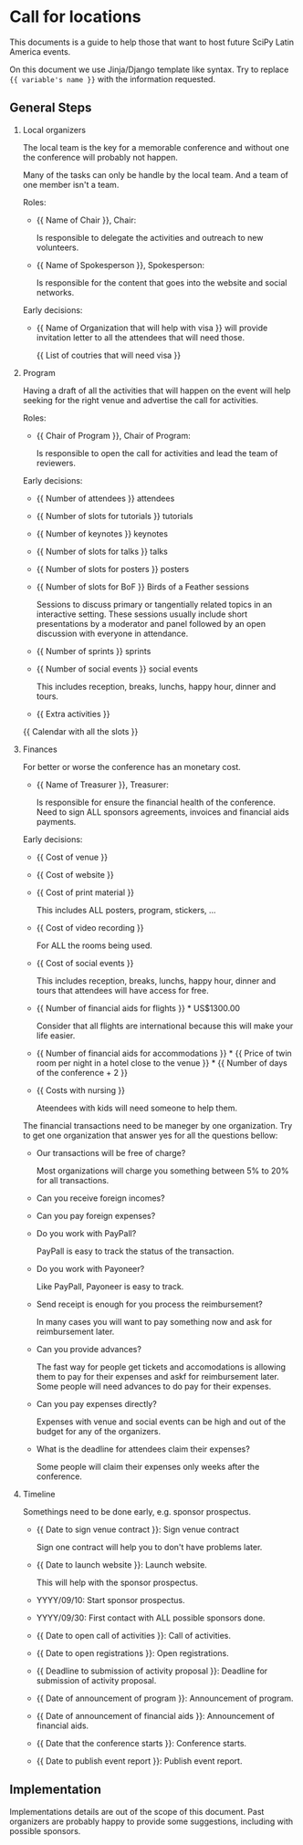 # Call for locations

This documents is a guide to help those that want to host future SciPy Latin
America events.

On this document we use Jinja/Django template like syntax.
Try to replace `{{ variable's name }}` with the information requested.

## General Steps

1.  Local organizers

    The local team is the key for a memorable conference
    and without one the conference will probably not happen.

    Many of the tasks can only be handle by the local team.
    And a team of one member isn't a team.

    Roles:

    -   {{ Name of Chair }}, Chair:

        Is responsible to delegate the activities
        and outreach to new volunteers.

    -   {{ Name of Spokesperson }}, Spokesperson:

        Is responsible for the content that goes into the website
        and social networks.

    Early decisions:

    -   {{ Name of Organization that will help with visa }}
        will provide invitation letter to all the attendees that will need those.

        {{ List of coutries that will need visa }}

2.  Program

    Having a draft of all the activities that will happen on the event will help
    seeking for the right venue and advertise the call for activities.

    Roles:

    -   {{ Chair of Program }}, Chair of Program:

        Is responsible to open the call for activities
        and lead the team of reviewers.

    Early decisions:

    -   {{ Number of attendees }} attendees
    -   {{ Number of slots for tutorials }} tutorials
    -   {{ Number of keynotes }} keynotes
    -   {{ Number of slots for talks }} talks
    -   {{ Number of slots for posters }} posters
    -   {{ Number of slots for BoF }} Birds of a Feather sessions

        Sessions to discuss primary or tangentially related topics in an
        interactive setting. These sessions usually include short presentations
        by a moderator and panel followed by an open discussion with everyone in
        attendance.

    -   {{ Number of sprints }} sprints
    -   {{ Number of social events }} social events

        This includes reception, breaks, lunchs, happy hour, dinner and tours.

    -   {{ Extra activities }}

    {{ Calendar with all the slots }}

3.  Finances

    For better or worse the conference has an monetary cost.

    -   {{ Name of Treasurer }}, Treasurer:

        Is responsible for ensure the financial health of the conference.
        Need to sign ALL sponsors agreements, invoices
        and financial aids payments.

    Early decisions:

    -   {{ Cost of venue }}
    -   {{ Cost of website }}
    -   {{ Cost of print material }}

        This includes ALL posters, program, stickers, ...

    -   {{ Cost of video recording }}

        For ALL the rooms being used.

    -   {{ Cost of social events }}

        This includes reception, breaks, lunchs, happy hour, dinner and tours
        that attendees will have access for free.

    -   {{ Number of financial aids for flights }} * US$1300.00

        Consider that all flights are international because this will make your
        life easier.

    -   {{ Number of financial aids for accommodations }} * {{ Price of twin room per night in a hotel close to the venue }} * {{ Number of days of the conference + 2 }}

    -   {{ Costs with nursing }}

        Ateendees with kids will need someone to help them.

    The financial transactions need to be maneger by one organization.
    Try to get one organization that answer yes for all the questions bellow:

    -   Our transactions will be free of charge?

        Most organizations will charge you something between 5% to 20% for all
        transactions.

    -   Can you receive foreign incomes?

    -   Can you pay foreign expenses?

    -   Do you work with PayPall?

        PayPall is easy to track the status of the transaction.

    -   Do you work with Payoneer?

        Like PayPall, Payoneer is easy to track.

    -   Send receipt is enough for you process the reimbursement?

        In many cases you will want to pay something now and ask for
        reimbursement later.

    -   Can you provide advances?

        The fast way for people get tickets and accomodations is allowing them
        to pay for their expenses and askf for reimbursement later.
        Some people will need advances to do pay for their expenses.

    -   Can you pay expenses directly?

        Expenses with venue and social events can be high
        and out of the budget for any of the organizers.

    -   What is the deadline for attendees claim their expenses?

        Some people will claim their expenses only weeks after the conference.

4.  Timeline

    Somethings need to be done early, e.g. sponsor prospectus.

    -   {{ Date to sign venue contract }}: Sign venue contract

        Sign one contract will help you to don't have problems later.

    -   {{ Date to launch website }}: Launch website.

        This will help with the sponsor prospectus.

    -   YYYY/09/10: Start sponsor prospectus.

    -   YYYY/09/30: First contact with ALL possible sponsors done.

    -   {{ Date to open call of activities }}: Call of activities.

    -   {{ Date to open registrations }}: Open registrations.

    -   {{ Deadline to submission of activity proposal }}: Deadline for
        submission of activity proposal.

    -   {{ Date of announcement of program }}: Announcement of program.

    -   {{ Date of announcement of financial aids }}: Announcement of financial
        aids.

    -   {{ Date that the conference starts }}: Conference starts.

    -   {{ Date to publish event report }}: Publish event report.

## Implementation

Implementations details are out of the scope of this document.
Past organizers are probably happy to provide some suggestions,
including with possible sponsors.
